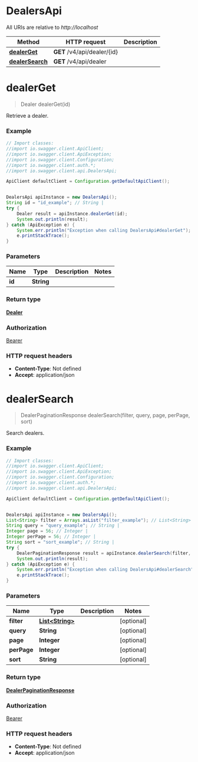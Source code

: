 # DealersApi

All URIs are relative to *http://localhost*

Method | HTTP request | Description
------------- | ------------- | -------------
[**dealerGet**](DealersApi.md#dealerGet) | **GET** /v4/api/dealer/{id} | 
[**dealerSearch**](DealersApi.md#dealerSearch) | **GET** /v4/api/dealer | 

<a name="dealerGet"></a>
# **dealerGet**
> Dealer dealerGet(id)



Retrieve a dealer.

### Example
```java
// Import classes:
//import io.swagger.client.ApiClient;
//import io.swagger.client.ApiException;
//import io.swagger.client.Configuration;
//import io.swagger.client.auth.*;
//import io.swagger.client.api.DealersApi;

ApiClient defaultClient = Configuration.getDefaultApiClient();


DealersApi apiInstance = new DealersApi();
String id = "id_example"; // String | 
try {
    Dealer result = apiInstance.dealerGet(id);
    System.out.println(result);
} catch (ApiException e) {
    System.err.println("Exception when calling DealersApi#dealerGet");
    e.printStackTrace();
}
```

### Parameters

Name | Type | Description  | Notes
------------- | ------------- | ------------- | -------------
 **id** | **String**|  |

### Return type

[**Dealer**](Dealer.md)

### Authorization

[Bearer](../README.md#Bearer)

### HTTP request headers

 - **Content-Type**: Not defined
 - **Accept**: application/json

<a name="dealerSearch"></a>
# **dealerSearch**
> DealerPaginationResponse dealerSearch(filter, query, page, perPage, sort)



Search dealers.

### Example
```java
// Import classes:
//import io.swagger.client.ApiClient;
//import io.swagger.client.ApiException;
//import io.swagger.client.Configuration;
//import io.swagger.client.auth.*;
//import io.swagger.client.api.DealersApi;

ApiClient defaultClient = Configuration.getDefaultApiClient();


DealersApi apiInstance = new DealersApi();
List<String> filter = Arrays.asList("filter_example"); // List<String> | 
String query = "query_example"; // String | 
Integer page = 56; // Integer | 
Integer perPage = 56; // Integer | 
String sort = "sort_example"; // String | 
try {
    DealerPaginationResponse result = apiInstance.dealerSearch(filter, query, page, perPage, sort);
    System.out.println(result);
} catch (ApiException e) {
    System.err.println("Exception when calling DealersApi#dealerSearch");
    e.printStackTrace();
}
```

### Parameters

Name | Type | Description  | Notes
------------- | ------------- | ------------- | -------------
 **filter** | [**List&lt;String&gt;**](String.md)|  | [optional]
 **query** | **String**|  | [optional]
 **page** | **Integer**|  | [optional]
 **perPage** | **Integer**|  | [optional]
 **sort** | **String**|  | [optional]

### Return type

[**DealerPaginationResponse**](DealerPaginationResponse.md)

### Authorization

[Bearer](../README.md#Bearer)

### HTTP request headers

 - **Content-Type**: Not defined
 - **Accept**: application/json

